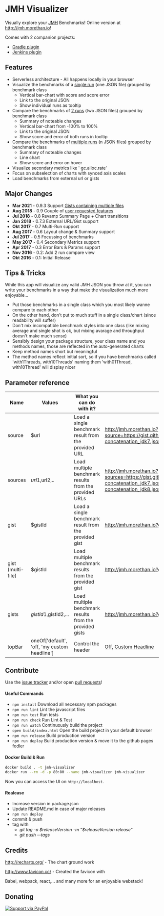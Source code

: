 # JMH Visualizer

Visually explore your [JMH](http://openjdk.java.net/projects/code-tools/jmh/) Benchmarks! Online version at http://jmh.morethan.io!

Comes with 2 companion projects:
- [Gradle plugin](https://github.com/jzillmann/gradle-jmh-report)
- [Jenkins plugin](https://github.com/jenkinsci/jmh-report-plugin)


## Features

- Serverless architecture - All happens locally in your browser
- Visualize the benchmarks of a [single run](http://jmh.morethan.io?example=single) (one JSON file) grouped by benchmark class
  - Vertical bar-chart with score and score error 
  - Link to the original JSON
  - Show individual runs as tooltip
- Compare the benchmarks of [2 runs](http://jmh.morethan.io?example=two) (two JSON files) grouped by benchmark class
  - Summary of noteable changes
  - Vertical bar-chart from -100% to 100%
  - Link to the original JSON
  - Show score and error of both runs in tooltip
- Compare the benchmarks of [multiple runs](http://jmh.morethan.io?example=multi) (n JSON files) grouped by benchmark class
  - Summary of noteable changes
  - Line chart
  - Show score and error on hover
- Visualize secondary metrics like '·gc.alloc.rate'
- Focus on subselection of charts with synced axis scales
- Load benchmarks from external url or gists


## Major Changes

- **Mar 2021** - 0.9.3 Support [Gists containing multiple files](https://github.com/jzillmann/jmh-visualizer/issues/33)
- **Aug 2018** - 0.9 Couple of [user requested features](https://github.com/jzillmann/jmh-visualizer/milestone/6?closed=1)
- **Jul 2018** - 0.8 Revamp Summary Page + Chart transitions
- **Jan 2018** - 0.7.3 External URL/Gist support
- **Okt 2017** - 0.7 Multi-Run support
- **Aug 2017** - 0.6 Layout change & Summary support
- **Jul 2017** - 0.5 Focussing of benchmarks
- **May 2017** - 0.4 Secondary Metrics support
- **Apr 2017** - 0.3 Error Bars & Params support
- **Nov 2016** - 0.2: Add 2 run compare view
- **Okt 2016** - 0.1: Initial Release


## Tips & Tricks

While this app will visualize any valid JMH JSON you throw at it, you can write your benchmarks in a way that make the visualization much more enjoyable...

- Put those benchmarks in a single class which you most likely wanne compare to each other
- On the other hand, don't put to much stuff in a single class/chart (since readability will suffer)
- Don't mix incompatible benchmark styles into one class (like mixing average and single shot is ok, but mixing avarage and throughput doesn't make much sense)
- Sensibly design your package structure, your class name and you methods names, those are reflected in the auto-generated charts
- Keep method names short but meaningful
- The method names reflect initial sort, so if you have benchmarks called 'with1Threads, with10Threads' naming them 'with01Thread, with10Thread' will display nicer


## Parameter reference

| Name | Values | What you can do with it? | Example |
| ------------- | ------------- | ------------- | ------------- |
| source | $url | Load a single benchmark result from the provided URL | http://jmh.morethan.io?source=https://gist.githubusercontent.com/jzillmann/7d23b2382911cc434754a23773b06598/raw/1bcad4bb64624d8a2be15114a4eee4c406c3ae95/string-concatenation_jdk7.json |
| sources | $url1,$url2,.. | Load multiple benchmark results from the provided URLs | http://jmh.morethan.io?sources=https://gist.githubusercontent.com/jzillmann/7d23b2382911cc434754a23773b06598/raw/1bcad4bb64624d8a2be15114a4eee4c406c3ae95/string-concatenation_jdk7.json,https://gist.githubusercontent.com/jzillmann/866d39d43b264f507a67368f2313baca/raw/d0ae1502e8c493e6814c83f2df345fecb763c078/string-concatenation_jdk8.json |
| gist | $gistId | Load a single benchmark result from the provided gist | http://jmh.morethan.io?gist=7d23b2382911cc434754a23773b06598 |
| gist (multi-file)| $gistId | Load multiple benchmark results from the provided gist | http://jmh.morethan.io?gist=4c9e282fff30b5fa455ae2496acf4e05 |
| gists | $gistId1,$gistId2,... | Load multiple benchmark results from the provided gists | http://jmh.morethan.io?gists=7d23b2382911cc434754a23773b06598,866d39d43b264f507a67368f2313baca |
| topBar | oneOf['default', 'off, 'my custom headline'] | Control the header | [Off](http://jmh.morethan.io?gist=7d23b2382911cc434754a23773b06598&topBar=off), [Custom Headline](http://jmh.morethan.io/?gist=7d23b2382911cc434754a23773b06598&topBar=Custom%20Headline) |


## Contribute

Use the [issue tracker](https://github.com/jzillmann/jmh-visualizer/issues) and/or open [pull requests](https://github.com/jzillmann/jmh-visualizer/pulls)!

#### Useful Commands

- ```npm install``` Download all necessary npm packages
- ```npm run lint``` Lint the javascript files
- ```npm run test``` Run tests
- ```npm run check``` Run Lint & Test
- ```npm run watch``` Continuously build the project
- ```open build/index.html``` Open the build project in your default browser
- ```npm run release``` Build production version
- ```npm run deploy``` Build production version & move it to the github pages fodler

#### Docker Build & Run

```bash
docker build . -t jmh-visualizer
docker run --rm -d -p 80:80 --name jmh-visualizer jmh-visualizer 
```

Now you can access the UI on ```http://localhost```.

#### Realease
- Increase version in package.json
- Update README.md in case of major releases
- ```npm run deploy```
- commit & push
- tag with
  - _git tag -a $releaseVersion -m "$releaseVersion release"_
  - _git push --tags_


## Credits

http://recharts.org/ - The chart ground work

http://www.favicon.cc/ - Created the favicon with

Babel, webpack, react,... and many more for an enjoyable webstack!


## Donating

[![Support via PayPal](https://cdn.rawgit.com/twolfson/paypal-github-button/1.0.0/dist/button.svg)](https://www.paypal.me/JohannesZillmann/5.4)


